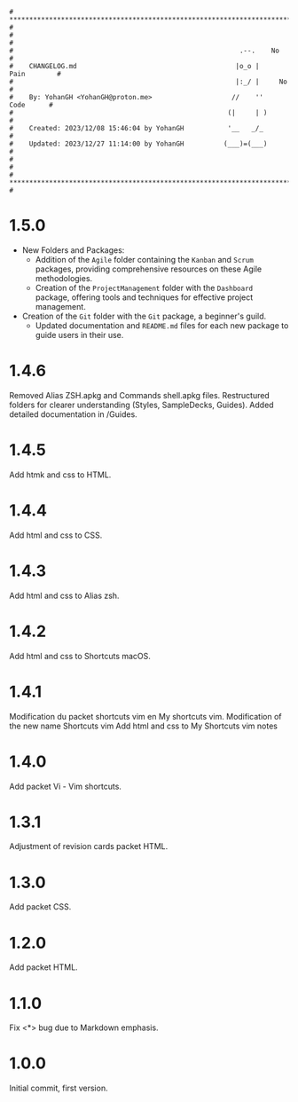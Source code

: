 ```
# **************************************************************************** #
#                                                                              #
#                                                         .--.    No           #
#    CHANGELOG.md                                        |o_o |    Pain        #
#                                                        |:_/ |     No         #
#    By: YohanGH <YohanGH@proton.me>                    //    ''     Code      #
#                                                      (|     | )              #
#    Created: 2023/12/08 15:46:04 by YohanGH           '__   _/_               #
#    Updated: 2023/12/27 11:14:00 by YohanGH          (___)=(___)              #
#                                                                              #
# **************************************************************************** #
```

# 1.5.0

- New Folders and Packages:
  - Addition of the `Agile` folder containing the `Kanban` and `Scrum` packages, providing comprehensive resources on these Agile methodologies.
  - Creation of the `ProjectManagement` folder with the `Dashboard` package, offering tools and techniques for effective project management.
- Creation of the `Git` folder with the `Git` package, a beginner's guild.
  - Updated documentation and `README.md` files for each new package to guide users in their use.

# 1.4.6

Removed Alias ZSH.apkg and Commands shell.apkg files.
Restructured folders for clearer understanding (Styles, SampleDecks, Guides).
Added detailed documentation in /Guides.

# 1.4.5

Add htmk and css to HTML.

# 1.4.4

Add html and css to CSS.

# 1.4.3

Add html and css to Alias zsh.

# 1.4.2

Add html and css to Shortcuts macOS.

# 1.4.1

Modification du packet shortcuts vim en My shortcuts vim.
Modification of the new name Shortcuts vim
Add html and css to My Shortcuts vim notes

# 1.4.0

Add packet Vi - Vim shortcuts.

# 1.3.1

Adjustment of revision cards packet HTML.

# 1.3.0

Add packet CSS.

# 1.2.0

Add packet HTML.

# 1.1.0

Fix <*> bug due to Markdown emphasis.

# 1.0.0

Initial commit, first version.
